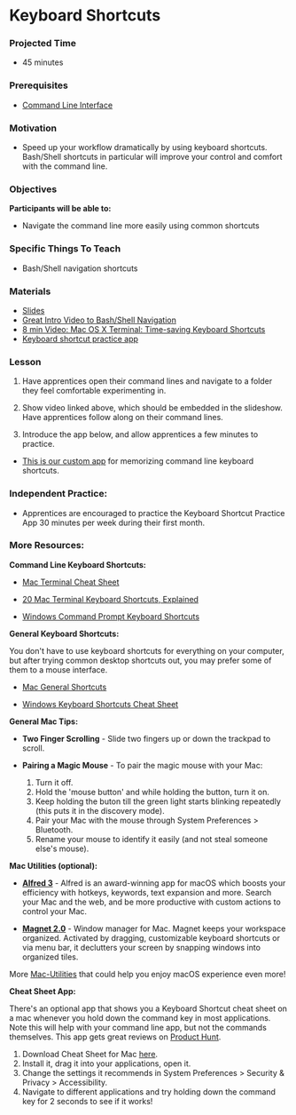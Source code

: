 
# Keyboard Shortcuts

### Projected Time
- 45 minutes

### Prerequisites
- [Command Line Interface](/command-line/command-line-interface.md)

### Motivation
- Speed up your workflow dramatically by using keyboard shortcuts.  Bash/Shell shortcuts in particular will improve your control and comfort with the command line.

### Objectives
**Participants will be able to:**
- Navigate the command line more easily using common shortcuts

### Specific Things To Teach
- Bash/Shell navigation shortcuts

### Materials
- [Slides](https://docs.google.com/presentation/d/1_AXd3rdLVtdvPWvnc8ME0j0ntLM1uJnc0koKJGGozpE/edit#slide=id.p)
- [Great Intro Video to Bash/Shell Navigation](https://www.youtube.com/watch?v=C-AQAJXdoS8)
- [8 min Video: Mac OS X Terminal: Time-saving Keyboard Shortcuts](https://youtu.be/TXzrk3b9sKM)
- [Keyboard shortcut practice app](https://techtonica.github.io/keyboard-shortcuts-practice/)

### Lesson

1. Have apprentices open their command lines and navigate to a folder they feel comfortable experimenting in.

2. Show video linked above, which should be embedded in the slideshow. Have apprentices follow along on their command lines.

3. Introduce the app below, and allow apprentices a few minutes to practice.
- [This is our custom app](https://techtonica.github.io/keyboard-shortcuts-practice/) for memorizing command line keyboard shortcuts.

### Independent Practice:
- Apprentices are encouraged to practice the Keyboard Shortcut Practice App 30 minutes per week during their first month.


### More Resources:

**Command Line Keyboard Shortcuts:**
- [Mac Terminal Cheat Sheet](https://gist.github.com/poopsplat/7195274)

- [20 Mac Terminal Keyboard Shortcuts, Explained](https://www.techrepublic.com/article/20-terminal-shortcuts-developers-need-to-know/)

- [Windows Command Prompt Keyboard Shortcuts](https://www.howtogeek.com/254401/34-useful-keyboard-shortcuts-for-the-windows-command-prompt/)

**General Keyboard Shortcuts:**

You don't have to use keyboard shortcuts for everything on your computer, but after trying common desktop shortcuts out, you may prefer some of them to a mouse interface.

- [Mac General Shortcuts](https://support.apple.com/en-us/HT201236)

- [Windows Keyboard Shortcuts Cheat Sheet](https://code.visualstudio.com/shortcuts/keyboard-shortcuts-windows.pdf)

**General Mac Tips:**

* **Two Finger Scrolling** - Slide two fingers up or down the trackpad to scroll.

* **Pairing a Magic Mouse** - To pair the magic mouse with your Mac:

    1. Turn it off.
    2. Hold the 'mouse button' and while holding the button, turn it on.
    3. Keep holding the buton till the green light starts blinking repeatedly (this puts it in the discovery mode).
    4. Pair your Mac with the mouse through System Preferences > Bluetooth.
    5. Rename your mouse to identify it easily (and not steal someone else's mouse).

**Mac Utilities (optional):**

* **[Alfred 3](https://www.alfredapp.com/)** - Alfred is an award-winning app for macOS which boosts 
             your efficiency with hotkeys, keywords, text expansion and more.
             Search your Mac and the web, and be more productive with custom 
             actions to control your Mac.
             
* **[Magnet 2.0](https://magnet.crowdcafe.com/)** - Window manager for Mac. Magnet keeps your workspace organized. Activated by dragging, customizable keyboard shortcuts or via menu bar, it declutters your screen by snapping windows into organized tiles.

More [Mac-Utilities](https://www.producthunt.com/ask/7567-what-are-your-must-have-mac-apps-utilities) that could help you enjoy macOS experience even more!

**Cheat Sheet App:**

There's an optional app that shows you a Keyboard Shortcut cheat sheet on a mac whenever you hold down the command key in most applications.  Note this will help with your command line app, but not the commands themselves. This app gets great reviews on [Product Hunt](https://www.producthunt.com/posts/cheatsheet-2).

1. Download Cheat Sheet for Mac [here](https://www.cheatsheetapp.com/CheatSheet/). 
2. Install it, drag it into your applications, open it. 
3. Change the settings it recommends in System Preferences > Security & Privacy > Accessibility.
4. Navigate to different applications and try holding down the command key for 2 seconds to see if it works!



